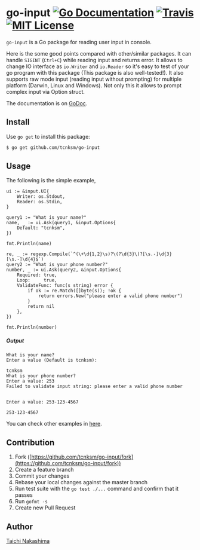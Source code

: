 go-input [![Go Documentation](http://img.shields.io/badge/go-documentation-blue.svg?style=flat-square)][godocs] [![Travis](https://img.shields.io/travis/tcnksm/go-input.svg?style=flat-square)][travis] [![MIT License](http://img.shields.io/badge/license-MIT-blue.svg?style=flat-square)][license]
====

[godocs]: http://godoc.org/github.com/tcnksm/go-input
[travis]: https://travis-ci.org/tcnksm/go-input
[license]: /LICENSE

`go-input` is a Go package for reading user input in console.

Here is the some good points compared with other/similar packages. It can handle `SIGINT` (`Ctrl+C`) while reading input and returns error. It allows to change IO interface as `io.Writer` and `io.Reader` so it's easy to test of your go program with this package (This package is also well-tested!). It also supports raw mode input (reading input without prompting) for multiple platform (Darwin, Linux and Windows). Not only this it allows to prompt complex input via Option struct. 

The documentation is on [GoDoc][godocs].

## Install

Use `go get` to install this package:

```bash
$ go get github.com/tcnksm/go-input
```

## Usage

The following is the simple example,

```golang
ui := &input.UI{
    Writer: os.Stdout,
    Reader: os.Stdin,
}

query1 := "What is your name?"
name, _ := ui.Ask(query1, &input.Options{
	Default: "tcnksm",
})

fmt.Println(name)

re, _ := regexp.Compile(`^(\+\d{1,2}\s)?\(?\d{3}\)?[\s.-]\d{3}[\s.-]\d{4}$`)
query2 := "What is your phone number?"
number, _ := ui.Ask(query2, &input.Options{
	Required: true,
	Loop:     true,
	ValidateFunc: func(s string) error {
		if ok := re.Match([]byte(s)); !ok {
			return errors.New("please enter a valid phone number")
		}
		return nil
	},
})

fmt.Println(number)
```

##### Output

```
What is your name?
Enter a value (Default is tcnksm): 

tcnksm
What is your phone number?
Enter a value: 253
Failed to validate input string: please enter a valid phone number


Enter a value: 253-123-4567

253-123-4567
```

You can check other examples in [here](/_example).

## Contribution

1. Fork ([https://github.com/tcnksm/go-input/fork](https://github.com/tcnksm/go-input/fork))
1. Create a feature branch
1. Commit your changes
1. Rebase your local changes against the master branch
1. Run test suite with the `go test ./...` command and confirm that it passes
1. Run `gofmt -s`
1. Create new Pull Request

## Author

[Taichi Nakashima](https://github.com/tcnksm)
